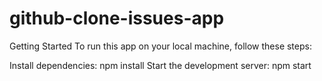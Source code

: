 # github-clone-issues-app
Getting Started
To run this app on your local machine, follow these steps:

Install dependencies: npm install
Start the development server: npm start
